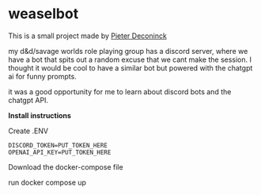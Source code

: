 # weaselbot
 
This is a small project made by [Pieter Deconinck](https://github.com/Pieter-Deconinck)

my d&d/savage worlds role playing group has a discord server, where we have a bot that spits out a random excuse that we cant make the session.
I thought it would be cool to have a similar bot but powered with the chatgpt ai for funny prompts. 

it was a good opportunity for me to learn about discord bots and the chatgpt API.


**Install instructions**

Create .ENV

    DISCORD_TOKEN=PUT_TOKEN_HERE
    OPENAI_API_KEY=PUT_TOKEN_HERE

Download the docker-compose file

run docker compose up 
   

